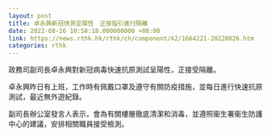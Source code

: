 ```yaml
---
layout: post
title: 卓永興新冠快測呈陽性　正按指引進行隔離
date: 2022-08-26 10:58:18.000000000 +08:00
link: https://news.rthk.hk/rthk/ch/component/k2/1664221-20220826.htm
categories: rthk
---
```


政務司副司長卓永興對新冠病毒快速抗原測試呈陽性，正接受隔離。

卓永興昨日有上班，工作時有佩戴口罩及遵守有關防疫措施，並每日進行快速抗原測試，最近無外遊紀錄。

副司長辦公室發言人表示，會為有關樓層徹底清潔和消毒，並遵照衞生署衞生防護中心的建議，安排相關職員接受檢測。
